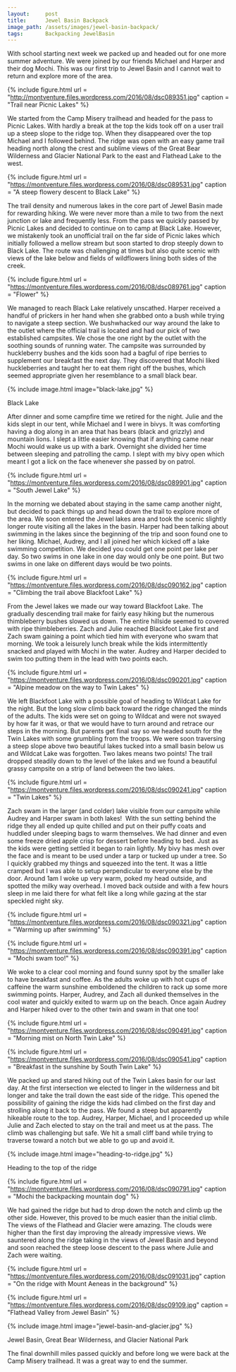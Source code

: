 ```yaml
---
layout:     post
title:      Jewel Basin Backpack
image_path: /assets/images/jewel-basin-backpack/
tags:       Backpacking JewelBasin
---
```

With school starting next week we packed up and headed out for one more summer adventure. We were joined by our friends Michael and Harper and their dog Mochi. This was our first trip to Jewel Basin and I cannot wait to return and explore more of the area.

{% include figure.html
  url     = "http://montventure.files.wordpress.com/2016/08/dsc089351.jpg"
  caption = "Trail near Picnic Lakes"
%}

We started from the Camp Misery trailhead and headed for the pass to Picnic Lakes. With hardly a break at the top the kids took off on a user trail up a steep slope to the ridge top. When they disappeared over the top Michael and I followed behind. The ridge was open with an easy game trail heading north along the crest and sublime views of the Great Bear Wilderness and Glacier National Park to the east and Flathead Lake to the west.

{% include figure.html
  url     = "https://montventure.files.wordpress.com/2016/08/dsc089531.jpg"
  caption = "A steep flowery descent to Black Lake"
%}

The trail density and numerous lakes in the core part of Jewel Basin made for rewarding hiking. We were never more than a mile to two from the next junction or lake and frequently less. From the pass we quickly passed by Picnic Lakes and decided to continue on to camp at Black Lake. However, we mistakenly took an unofficial trail on the far side of Picnic lakes which initially followed a mellow stream but soon started to drop steeply down to Black Lake. The route was challenging at times but also quite scenic with views of the lake below and fields of wildflowers lining both sides of the creek.

{% include figure.html
  url     = "https://montventure.files.wordpress.com/2016/08/dsc089761.jpg"
  caption = "Flower"
%}

We managed to reach Black Lake relatively unscathed. Harper received a handful of prickers in her hand when she grabbed onto a bush while trying to navigate a steep section. We bushwhacked our way around the lake to the outlet where the official trail is located and had our pick of two established campsites. We chose the one right by the outlet with the soothing sounds of running water. The campsite was surrounded by huckleberry bushes and the kids soon had a bagful of ripe berries to supplement our breakfast the next day. They discovered that Mochi liked huckleberries and taught her to eat them right off the bushes, which seemed appropriate given her resemblance to a small black bear.

{% include image.html image="black-lake.jpg" %}
<figcaption class="figure-caption text-center">Black Lake</figcaption>

After dinner and some campfire time we retired for the night. Julie and the kids slept in our tent, while Michael and I were in bivys. It was comforting having a dog along in an area that has bears (black and grizzly) and mountain lions. I slept a little easier knowing that if anything came near Mochi would wake us up with a bark. Overnight she divided her time between sleeping and patrolling the camp. I slept with my bivy open which meant I got a lick on the face whenever she passed by on patrol.

{% include figure.html
  url     = "https://montventure.files.wordpress.com/2016/08/dsc089901.jpg"
  caption = "South Jewel Lake"
%}

In the morning we debated about staying in the same camp another night, but decided to pack things up and head down the trail to explore more of the area. We soon entered the Jewel lakes area and took the scenic slightly longer route visiting all the lakes in the basin. Harper had been talking about swimming in the lakes since the beginning of the trip and soon found one to her liking. Michael, Audrey, and I all joined her which kicked off a lake swimming competition. We decided you could get one point per lake per day. So two swims in one lake in one day would only be one point. But two swims in one lake on different days would be two points.

{% include figure.html
  url     = "https://montventure.files.wordpress.com/2016/08/dsc090162.jpg"
  caption = "Climbing the trail above Blackfoot Lake"
%}

From the Jewel lakes we made our way toward Blackfoot Lake. The gradually descending trail make for fairly easy hiking but the numerous thimbleberry bushes slowed us down. The entire hillside seemed to covered with ripe thimbleberries. Zach and Julie reached Blackfoot Lake first and Zach swam gaining a point which tied him with everyone who swam that morning. We took a leisurely lunch break while the kids intermittently snacked and played with Mochi in the water. Audrey and Harper decided to swim too putting them in the lead with two points each.

{% include figure.html
  url     = "https://montventure.files.wordpress.com/2016/08/dsc090201.jpg"
  caption = "Alpine meadow on the way to Twin Lakes"
%}

We left Blackfoot Lake with a possible goal of heading to Wildcat Lake for the night. But the long slow climb back toward the ridge changed the minds of the adults. The kids were set on going to Wildcat and were not swayed by how far it was, or that we would have to turn around and retrace our steps in the morning. But parents get final say so we headed south for the Twin Lakes with some grumbling from the troops. We were soon traversing a steep slope above two beautiful lakes tucked into a small basin below us and Wildcat Lake was forgotten. Two lakes means two points! The trail dropped steadily down to the level of the lakes and we found a beautiful grassy campsite on a strip of land between the two lakes.

{% include figure.html
  url     = "https://montventure.files.wordpress.com/2016/08/dsc090241.jpg"
  caption = "Twin Lakes"
%}

Zach swam in the larger (and colder) lake visible from our campsite while Audrey and Harper swam in both lakes!  With the sun setting behind the ridge they all ended up quite chilled and put on their puffy coats and huddled under sleeping bags to warm themselves. We had dinner and even some freeze dried apple crisp for dessert before heading to bed. Just as the kids were getting settled it began to rain lightly. My bivy has mesh over the face and is meant to be used under a tarp or tucked up under a tree. So I quickly grabbed my things and squeezed into the tent. It was a little cramped but I was able to setup perpendicular to everyone else by the door. Around 1am I woke up very warm, poked my head outside, and spotted the milky way overhead. I moved back outside and with a few hours sleep in me laid there for what felt like a long while gazing at the star speckled night sky.

{% include figure.html
  url     = "https://montventure.files.wordpress.com/2016/08/dsc090321.jpg"
  caption = "Warming up after swimming"
%}

{% include figure.html
  url     = "https://montventure.files.wordpress.com/2016/08/dsc090391.jpg"
  caption = "Mochi swam too!"
%}

We woke to a clear cool morning and found sunny spot by the smaller lake to have breakfast and coffee. As the adults woke up with hot cups of caffeine the warm sunshine emboldened the children to rack up some more swimming points. Harper, Audrey, and Zach all dunked themselves in the cool water and quickly exited to warm up on the beach. Once again Audrey and Harper hiked over to the other twin and swam in that one too!

{% include figure.html
  url     = "https://montventure.files.wordpress.com/2016/08/dsc090491.jpg"
  caption = "Morning mist on North Twin Lake"
%}

{% include figure.html
  url     = "https://montventure.files.wordpress.com/2016/08/dsc090541.jpg"
  caption = "Breakfast in the sunshine by South Twin Lake"
%}

We packed up and stared hiking out of the Twin Lakes basin for our last day. At the first intersection we elected to linger in the wilderness and bit longer and take the trail down the east side of the ridge. This opened the possibility of gaining the ridge the kids had climbed on the first day and strolling along it back to the pass. We found a steep but apparently hikeable route to the top. Audrey, Harper, Michael, and I proceeded up while Julie and Zach elected to stay on the trail and meet us at the pass. The climb was challenging but safe. We hit a small cliff band while trying to traverse toward a notch but we able to go up and avoid it.

{% include image.html image="heading-to-ridge.jpg" %}
<figcaption class="figure-caption text-center">Heading to the top of the ridge</figcaption>


{% include figure.html
  url     = "https://montventure.files.wordpress.com/2016/08/dsc090791.jpg"
  caption = "Mochi the backpacking mountain dog"
%}

We had gained the ridge but had to drop down the notch and climb up the other side. However, this proved to be much easier than the initial climb. The views of the Flathead and Glacier were amazing. The clouds were higher than the first day improving the already impressive views. We sauntered along the ridge taking in the views of Jewel Basin and beyond and soon reached the steep loose descent to the pass where Julie and Zach were waiting.

{% include figure.html
  url     = "https://montventure.files.wordpress.com/2016/08/dsc091031.jpg"
  caption = "On the ridge with Mount Aeneas in the background"
%}

{% include figure.html
  url     = "https://montventure.files.wordpress.com/2016/08/dsc09109.jpg"
  caption = "Flathead Valley from Jewel Basin"
%}

{% include image.html image="jewel-basin-and-glacier.jpg" %}
<figcaption class="figure-caption text-center">
  Jewel Basin, Great Bear Wilderness, and Glacier National Park
</figcaption>

The final downhill miles passed quickly and before long we were back at the Camp Misery trailhead. It was a great way to end the summer.

